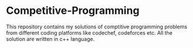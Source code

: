 # Competitive-Programming
This repository contains my solutions of comptitive programming problems from different coding platforms like codechef, codeforces etc.
All the solution are written in c++ language.
